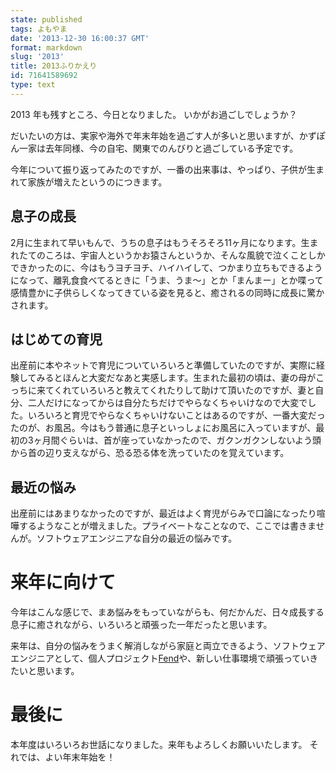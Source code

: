 ```yaml
---
state: published
tags: よもやま
date: '2013-12-30 16:00:37 GMT'
format: markdown
slug: '2013'
title: 2013ふりかえり
id: 71641589692
type: text
---
```

2013 年も残すところ、今日となりました。
いかがお過ごしでしょうか？

だいたいの方は、実家や海外で年末年始を過ごす人が多いと思いますが、かずぽん一家は去年同様、今の自宅、関東でのんびりと過ごしている予定です。

今年について振り返ってみたのですが、一番の出来事は、やっぱり、子供が生まれて家族が増えたというのにつきます。

息子の成長
----------
2月に生まれて早いもんで、うちの息子はもうそろそろ11ヶ月になります。生まれたてのころは、宇宙人というかお猿さんというか、そんな風貌で泣くことしかできかったのに、今はもうヨチヨチ、ハイハイして、つかまり立ちもできるようになって、離乳食食べてるときに「うま、うま〜」とか「まんまー」とか喋って感情豊かに子供らしくなってきている姿を見ると、癒されるの同時に成長に驚かされます。

はじめての育児
--------------
出産前に本やネットで育児についていろいろと準備していたのですが、実際に経験してみるとほんと大変だなあと実感します。生まれた最初の頃は、妻の母がこっちに来てくれていろいろと教えてくれたりして助けて頂いたのですが、妻と自分、二人だけになってからは自分たちだけでやらなくちゃいけなので大変でした。いろいろと育児でやらなくちゃいけないことはあるのですが、一番大変だったのが、お風呂。今はもう普通に息子といっしょにお風呂に入っていますが、最初の3ヶ月間ぐらいは、首が座っていなかったので、ガクンガクンしないよう頭から首の辺り支えながら、恐る恐る体を洗っていたのを覚えています。

最近の悩み
---------
出産前にはあまりなかったのですが、最近はよく育児がらみで口論になったり喧嘩するようなことが増えました。プライベートなことなので、ここでは書きませんが。ソフトウェアエンジニアな自分の最近の悩みです。

来年に向けて
============
今年はこんな感じで、まあ悩みをもっていながらも、何だかんだ、日々成長する息子に癒されながら、いろいろと頑張った一年だったと思います。

来年は、自分の悩みをうまく解消しながら家庭と両立できるよう、ソフトウェアエンジニアとして、個人プロジェクト[Fend][fend]や、新しい仕事環境で頑張っていきたいと思います。

最後に
======
本年度はいろいろお世話になりました。来年もよろしくお願いいたします。
それでは、よい年末年始を！

[fend]: https://github.com/fendjs/fend
